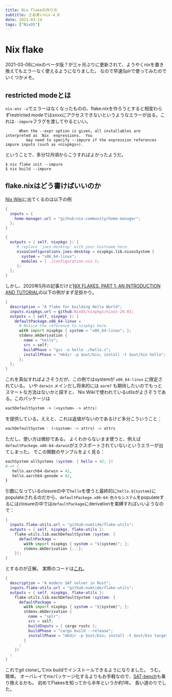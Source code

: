 ```yaml
---
title: Nix flakeの作り方
subtitle: さあ来いnix-4.0
date: 2021-03-14
tags: ["NixOS"]
---
```

# Nix flake

2021-03-08にnixのベータ版？が三ヶ月ぶりに更新されて、ようやくnixを置き換えてもエラーなく使えるようになりました。
なので早速Splrで使ってみたのでいくつかメモ。

## restricted modeとは

`nix-env -u`でエラーはなくなったものの、flake.nixを作ろうとすると相変わらずrestricted modeではxxxxにアクセスできないというようなエラーが出る。これは`--impure`フラグを渡してやるといい。

```text
      When the --expr option is given, all installables are interpreted as  Nix  expressions.  You
         may need to specify --impure if the expression references impure inputs (such as <nixpkgs>).
```

ということで、多分12月頃からこうすればよかったようだ。

```
$ nix flake init --impure
$ nix build --impure
```

## flake.nixはどう書けばいいのか

[Nix Wiki](https://nixos.wiki/wiki/Flakes)に出てくるのは以下の例

```nix
{
  inputs = {
    home-manager.url = "github:nix-community/home-manager";
  };
}
```

```nix
{
  outputs = { self, nixpkgs }: {
     # replace 'joes-desktop' with your hostname here.
     nixosConfigurations.joes-desktop = nixpkgs.lib.nixosSystem {
       system = "x86_64-linux";
       modules = [ ./configuration.nix ];
     };
  };
}
```

しかし、2020年5月の記事だけど[NIX FLAKES, PART 1: AN INTRODUCTION AND TUTORIAL](https://www.tweag.io/blog/2020-05-25-flakes/)の以下の例がまず足掛かり。

```nix
{
  description = "A flake for building Hello World";
  inputs.nixpkgs.url = github:NixOS/nixpkgs/nixos-20.03;
  outputs = { self, nixpkgs }: {
    defaultPackage.x86_64-linux =
      # Notice the reference to nixpkgs here.
      with import nixpkgs { system = "x86_64-linux"; };
      stdenv.mkDerivation {
        name = "hello";
        src = self;
        buildPhase = "gcc -o hello ./hello.c";
        installPhase = "mkdir -p $out/bin; install -t $out/bin hello";
      };
  };
}
```

これを真似すればよさそうだが、この例ではsystemが `x86_64-linux` に限定されている。
いや `darwin` メインだし将来的には `aarm7` も期待したいのでもっとスマートな方法はないかと探すと、
Nix Wikiで使われているutilsがよさそうである。このパッケージは

```nix
eachDefaultSystem -> (<system> -> attrs)
```

を提供している。ええと、これは返値がないのであるけど多分こういうこと：

```haskell
eachDefaultSystem : (<system> -> attrs) -> attrs
```

ただし、使い方は微妙である。
よくわからないまま使うと、例えば`defaultPackege.x86-64-darwin`がエクスポートされていないというエラーが出てしまった。
でこの関数のサンプルをよく見る：

```nix
eachSystem allSystems (system: { hello = 42; })
# => {
   hello.aarch64-darwin = 42,
   hello.aarch64-genode = 42,
}
```

引数になっているclosureの中で`hello`を使うと最終的に`hello.${system}`にpopulateされるのだから、`defaultPackege.x86-64-色々なシステム`をpopulateするにはclosureの中では`defaultPackage`にderivationを束縛すればいいようなので：

```nix
{
  inputs.flake-utils.url = "github:numtide/flake-utils";
  outputs = { self, nixpkgs, flake-utils }:
    flake-utils.lib.eachDefaultSystem (system: {
      defaultPackage =
        with import nixpkgs { system = "${system}"; };
        stdenv.mkDerivation {...};
    });
}
```

とするのが正解。
実際のコードは[これ](https://github.com/shnarazk/splr/blob/f34a664f0f031a9ffe0c4c63558f33ab6b90eec1/flake.nix)。

```nix
{
  description = "A modern SAT solver in Rust";
  inputs.flake-utils.url = "github:numtide/flake-utils";
  outputs = { self, nixpkgs, flake-utils }:
    flake-utils.lib.eachDefaultSystem (system: {
      defaultPackage =
        with import nixpkgs { system = "${system}"; };
        stdenv.mkDerivation {
          name = "splr";
          src = self;
          buildInputs = [ cargo rustc ];
          buildPhase = "cargo build --release";
          installPhase = "mkdir -p $out/bin; install -t $out/bin target/release/splr target/release/dmcr";
        }
      ;
    })
  ;
}
```

これでgit cloneしてnix buildでインストールできるようになりました。
うむ。簡単。
オーバレイでnixパッケージ化するよりもお手軽なので、[SAT-bench](https://github.com/shnarazk/SAT-bench)も乗り換えるかも。
初めてFlakesを知ってから半年というか約1年。
長い道のりでした。
